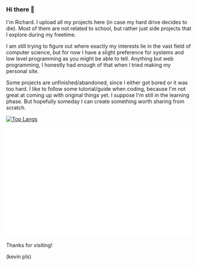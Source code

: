 ### Hi there 👋

I'm Richard. I upload all my projects here (in case my hard drive decides to die). Most of them are not related to school, but rather just side projects that I explore during my freetime. 

I am still trying to figure out where exactly my interests lie in the vast field of computer science, but for now I have a slight preference for systems and low level programming as you might be able to tell. Anything but web programming, I honestly had enough of that when I tried making my personal site.

Some projects are unfinished/abandoned, since I either got bored or it was too hard. I like to follow some tutorial/guide when coding, because I'm not great at coming up with original things yet. I suppose I'm still in the learning phase. But hopefully someday I can create something worth sharing from scratch.

[![Top Langs](https://github-readme-stats.vercel.app/api/top-langs/?username=reigenatk&layout=compact&theme=highcontrast&langs_count=8&hide=css,scss,html)](https://github.com/reigenatk/github-readme-stats) 

![](https://github.com/reigenatk/ghstats/blob/master/generated/overview.svg)

<!-- ![Github Stats](https://github-readme-stats.vercel.app/api?username=reigenatk&show_icons=true&theme=radical)-->

Thanks for visiting! 




(kevin pls)
